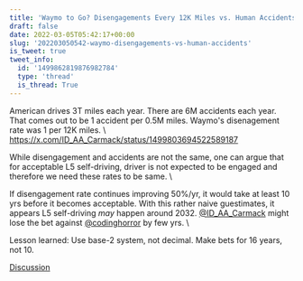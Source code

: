 ```yaml
---
title: 'Waymo to Go? Disengagements Every 12K Miles vs. Human Accidents Every 500K'
draft: false
date: 2022-03-05T05:42:17+00:00
slug: '202203050542-waymo-disengagements-vs-human-accidents'
is_tweet: true
tweet_info:
  id: '1499862819876982784'
  type: 'thread'
  is_thread: True
---
```




American drives 3T miles each year. There are 6M accidents each year. That comes out to be 1 accident per 0.5M miles. Waymo's disenagement rate was 1 per 12K miles. \ <https://x.com/ID_AA_Carmack/status/1499803694522589187>

While disengagement and accidents are not the same, one can argue that for acceptable L5 self-driving, driver is not expected to be engaged and therefore we need these rates to be same. \

If disengagement rate continues improving 50%/yr, it would take at least 10 yrs before it becomes acceptable. With this rather naive guestimates, it appears L5 self-driving *may* happen around 2032. [@ID_AA_Carmack](https://x.com/ID_AA_Carmack)  might lose the bet against [@codinghorror](https://x.com/codinghorror)  by few yrs. \

Lesson learned: Use base-2 system, not decimal. Make bets for 16 years, not 10.

[Discussion](https://x.com/sytelus/status/1499862819876982784)
